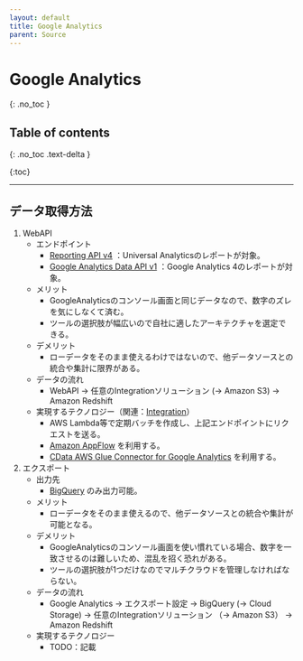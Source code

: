 ```yaml
---
layout: default
title: Google Analytics
parent: Source
---
```


# Google Analytics
{: .no_toc }

## Table of contents
{: .no_toc .text-delta }

{:toc}

---

## データ取得方法

1. WebAPI
    - エンドポイント
        - [Reporting API v4](https://developers.google.com/analytics/devguides/reporting/core/v4) ：Universal Analyticsのレポートが対象。
        - [Google Analytics Data API v1](https://developers.google.com/analytics/devguides/reporting/data/v1) ：Google Analytics 4のレポートが対象。
    - メリット
        - GoogleAnalyticsのコンソール画面と同じデータなので、数字のズレを気にしなくて済む。
        - ツールの選択肢が幅広いので自社に適したアーキテクチャを選定できる。
    - デメリット
        - ローデータをそのまま使えるわけではないので、他データソースとの統合や集計に限界がある。 
    - データの流れ
        - WebAPI → 任意のIntegrationソリューション (→ Amazon S3) → Amazon Redshift
    - 実現するテクノロジー（関連：[Integration](../integration/integration.md)）
        - AWS Lambda等で定期バッチを作成し、上記エンドポイントにリクエストを送る。
        - [Amazon AppFlow](https://aws.amazon.com/jp/appflow/) を利用する。
        - [CData AWS Glue Connector for Google Analytics](https://aws.amazon.com/marketplace/pp/prodview-s65fmshg6qcvw) を利用する。
1. エクスポート
    - 出力先
        - [BigQuery](https://support.google.com/analytics/topic/9359001) のみ出力可能。
    - メリット
        - ローデータをそのまま使えるので、他データソースとの統合や集計が可能となる。
    - デメリット
        - GoogleAnalyticsのコンソール画面を使い慣れている場合、数字を一致させるのは難しいため、混乱を招く恐れがある。
        - ツールの選択肢が1つだけなのでマルチクラウドを管理しなければならない。
    - データの流れ
        - Google Analytics → エクスポート設定 → BigQuery (→ Cloud Storage) → 任意のIntegrationソリューション （→ Amazon S3） → Amazon Redshift
    - 実現するテクノロジー
        - TODO：記載


